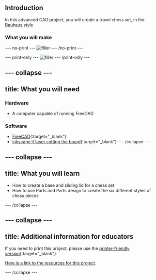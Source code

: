 ## Introduction

In this advanced CAD project, you will create a travel chess set, in the [Bauhaus](https://en.wikipedia.org/wiki/Bauhaus) style

### What you will make

--- no-print ---
![filler](https://cdn.thingiverse.com/renders/e9/dc/e5/d4/37/PIECES_preview_featured.jpg)
--- /no-print ---

--- print-only ---
![filler](https://cdn.thingiverse.com/renders/e9/dc/e5/d4/37/PIECES_preview_featured.jpg)
--- /print-only ---

--- collapse ---
---
title: What you will need
---
### Hardware

+ A computer capable of running FreeCAD

### Software

+ [FreeCAD](https://www.freecadweb.org/){:target="_blank"}
+ [Inkscape if laser cutting the board](https://inkscape.org/){:target="_blank"}
--- /collapse ---

--- collapse ---
---
title: What you will learn
---

+ How to create a base and sliding lid for a chess set
+ How to use Parts and Parts design to create the six different styles of chess pieces

--- /collapse ---

--- collapse ---
---
title: Additional information for educators
---

If you need to print this project, please use the [printer-friendly version](https://projects.raspberrypi.org/en/projects/project-name/print){:target="_blank"}.

[Here is a link to the resources for this project](http://rpf.io/project-name-go).

--- /collapse ---
